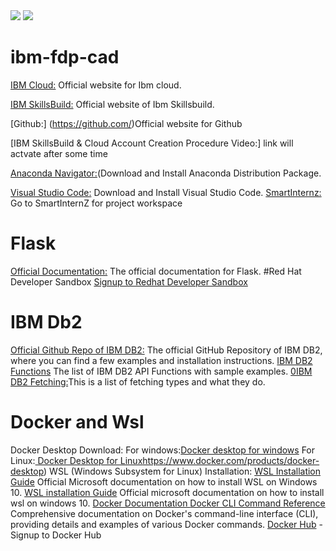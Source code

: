 <img src ="https://github.com/baiju012/ibm-fdp-cad/assets/111991510/c54026bb-a93d-4f21-abbd-bdee59bc20e4">
<img src ="https://github.com/baiju012/ibm-fdp-cad/assets/111991510/ba293749-10f8-4607-8c67-973818f866bb">




# ibm-fdp-cad
[IBM Cloud:](https://cloud.ibm.com/login) Official website for Ibm cloud.

[IBM SkillsBuild:](https://www.ibm.com/academic/home) Official website of Ibm Skillsbuild.

 [Github:] (https://github.com/)Official website for Github
 
 [IBM SkillsBuild & Cloud Account Creation Procedure Video:] link will actvate after some time
 
 [Anaconda Navigator:](https://www.anaconda.com/download)(Download and Install Anaconda Distribution Package.
 
 [Visual Studio Code:](https://code.visualstudio.com/)  Download and Install Visual Studio Code.
 [SmartInternz: ](https://smartinternz.com/educator-login) Go to SmartInternZ for project workspace

# Flask
[Official Documentation:](https://flask.palletsprojects.com/en/2.3.x/quickstart/#a-minimal-application) The official documentation for Flask.
#Red Hat Developer Sandbox
[Signup to Redhat Developer Sandbox](https://developers.redhat.com/developer-sandbox)



# IBM Db2
[Official Github Repo of IBM DB2:](https://github.com/ibmdb/python-ibmdb) The official GitHub Repository of IBM DB2, where you can find a few examples and installation instructions.
[IBM DB2 Functions](https://github.com/ibmdb/python-ibmdb/wiki/APIs)  The list of IBM DB2 API Functions with sample examples.
[0IBM DB2 Fetching:](https://www.ibm.com/docs/en/dscp/10.1.0?topic=db-fetching-rows-columns-from-result-sets)This is a list of fetching types and what they do.



# Docker and Wsl
Docker Desktop Download:
 For windows:[Docker desktop for windows](https://www.docker.com/products/docker-desktop)
 For Linux:[ Docker Desktop for Linux](https://www.docker.com/products/docker-desktop)https://www.docker.com/products/docker-desktop)
 WSL (Windows Subsystem for Linux) Installation:
 [WSL Installation Guide](https://docs.microsoft.com/en-us/windows/wsl/install-win1) Official Microsoft documentation on how to install WSL on Windows 10.
[WSL installation Guide](https://docs.docker.com/) Official microsoft documentation on how to install 
wsl on windows 10.
[Docker Documentation ](https://docs.docker.com/)
[Docker CLI Command Reference](https://docs.docker.com/engine/reference/commandline/cli/) Comprehensive documentation on Docker's command-line interface (CLI), providing details and examples of various Docker commands.
[Docker Hub](https://hub.docker.com/) - Signup to Docker Hub








 
